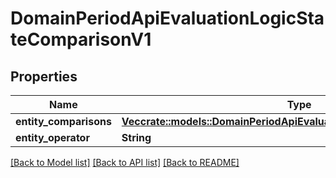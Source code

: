 # DomainPeriodApiEvaluationLogicStateComparisonV1

## Properties

Name | Type | Description | Notes
------------ | ------------- | ------------- | -------------
**entity_comparisons** | [**Vec<crate::models::DomainPeriodApiEvaluationLogicEntityComparisonV1>**](domain.APIEvaluationLogicEntityComparisonV1.md) |  |
**entity_operator** | **String** |  |

[[Back to Model list]](../README.md#documentation-for-models) [[Back to API list]](../README.md#documentation-for-api-endpoints) [[Back to README]](../README.md)
